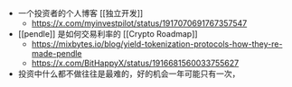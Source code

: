 - 一个投资者的个人博客 [[独立开发]]
	- https://x.com/myinvestpilot/status/1917070691767357547
- [[pendle]] 是如何交易利率的 [[Crypto Roadmap]]
	- https://mixbytes.io/blog/yield-tokenization-protocols-how-they-re-made-pendle
	- https://x.com/BitHappyX/status/1916681560033755627
- 投资中什么都不做往往是最难的，好的机会一年可能只有一次，